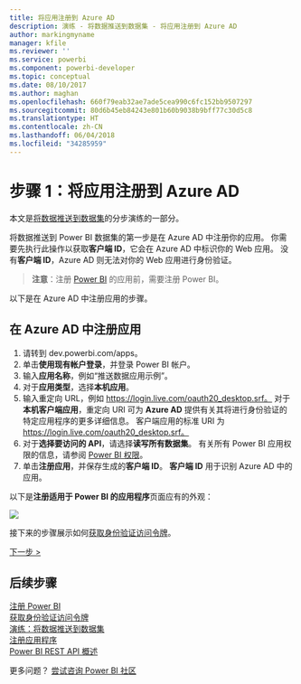 ```yaml
---
title: 将应用注册到 Azure AD
description: 演练 - 将数据推送到数据集 - 将应用注册到 Azure AD
author: markingmyname
manager: kfile
ms.reviewer: ''
ms.service: powerbi
ms.component: powerbi-developer
ms.topic: conceptual
ms.date: 08/10/2017
ms.author: maghan
ms.openlocfilehash: 660f79eab32ae7ade5cea990c6fc152bb9507297
ms.sourcegitcommit: 80d6b45eb84243e801b60b9038b9bff77c30d5c8
ms.translationtype: HT
ms.contentlocale: zh-CN
ms.lasthandoff: 06/04/2018
ms.locfileid: "34285959"
---
```

# <a name="step-1-register-an-app-with-azure-ad"></a>步骤 1：将应用注册到 Azure AD
本文是[将数据推送到数据集](walkthrough-push-data.md)的分步演练的一部分。

将数据推送到 Power BI 数据集的第一步是在 Azure AD 中注册你的应用。 你需要先执行此操作以获取**客户端 ID**，它会在 Azure AD 中标识你的 Web 应用。 没有**客户端 ID**，Azure AD 则无法对你的 Web 应用进行身份验证。

> **注意**：注册 [Power BI](create-an-azure-active-directory-tenant.md) 的应用前，需要注册 Power BI。
> 
> 

以下是在 Azure AD 中注册应用的步骤。

## <a name="register-an-app-in-azure-ad"></a>在 Azure AD 中注册应用
1. 请转到 dev.powerbi.com/apps。
2. 单击**使用现有帐户登录**，并登录 Power BI 帐户。
3. 输入**应用名称**，例如“推送数据应用示例”。
4. 对于**应用类型**，选择**本机应用**。
5. 输入重定向 URL，例如 https://login.live.com/oauth20_desktop.srf。 对于**本机客户端应用**，重定向 URI 可为 **Azure AD** 提供有关其将进行身份验证的特定应用程序的更多详细信息。 客户端应用的标准 URI 为 https://login.live.com/oauth20_desktop.srf。
6. 对于**选择要访问的 API**，请选择**读写所有数据集**。 有关所有 Power BI 应用权限的信息，请参阅 [Power BI 权限](power-bi-permissions.md)。
7. 单击**注册应用**，并保存生成的**客户端 ID**。 **客户端 ID** 用于识别 Azure AD 中的应用。

以下是**注册适用于 Power BI 的应用程序**页面应有的外观：

![](media/walkthrough-push-data-register-app-with-azure-ad/powerbi-developer-sample-register-app.png)

接下来的步骤展示如何[获取身份验证访问令牌](walkthrough-push-data-get-token.md)。

[下一步 >](walkthrough-push-data-get-token.md)

## <a name="next-steps"></a>后续步骤
[注册 Power BI](create-an-azure-active-directory-tenant.md)  
[获取身份验证访问令牌](walkthrough-push-data-get-token.md)  
[演练：将数据推送到数据集](walkthrough-push-data.md)  
[注册应用程序](register-app.md)  
[Power BI REST API 概述](overview-of-power-bi-rest-api.md)  

更多问题？ [尝试咨询 Power BI 社区](http://community.powerbi.com/)

